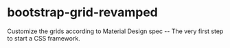 # bootstrap-grid-revamped
Customize the grids according to Material Design spec -- The very first step to start a CSS framework.
